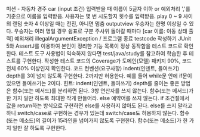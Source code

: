 미션 - 자동차 경주
car (input 조건)
입력받을 때 이름이 5글자 이하 or 예외처리
','를 기준으로 이름을 입력받음.
사용자는 몇 번 시도할지 횟수를 입력받음.
play
0 ~ 9 사이의 랜덤 숫자
4 이상일 때는 전진, 아니면 멈춤
outputview
우승자는 한명 이상일 수 있다.
우승자는 여러 명일 경우 쉼표로 구분
주사위 돌아갈 때마다 [car 이름: 이동 상태 출력]
예외처리 illegalArgumentException / 프로그램 종료
testcode 작성하기
JUnit 5와 AssertJ를 이용하여 본인이 정리한 기능 목록이 정상 동작함을 테스트 코드로 확인한다. 테스트 도구 사용법이 익숙하지 않다면 test/java/study를 참고하여 학습한 후 테스트를 구현한다. 작성한 테스트 코드의 Coverage가 도메인(모델) 패키지 90%, 코드 전체 60% 이상인지 확인한다.
코드 컨벤션(요구사항)
indent(인덴트, 들여쓰기) depth를 3이 넘지 않도록 구현한다. 2까지만 허용한다. 예를 들어 while문 안에 if문이 있으면 들여쓰기는 2이다. 힌트: indent(인덴트, 들여쓰기) depth를 줄이는 좋은 방법은 함수(또는 메서드)를 분리하면 된다.
3항 연산자를 쓰지 않는다.
함수(또는 메서드)가 한 가지 일만 하도록 최대한 작게 만들어라.
else 예약어를 쓰지 않는다.
if 조건절에서 값을 return하는 방식으로 구현하면 else를 사용하지 않아도 된다. else를 쓰지 말라고 하니 switch/case로 구현하는 경우가 있는데 switch/case도 허용하지 않는다. 함수(또는 메소드)의 길이가 15라인을 넘어가지 않도록 구현한다. 함수(또는 메소드)가 한 가지 일만 잘 하도록 구현한다.